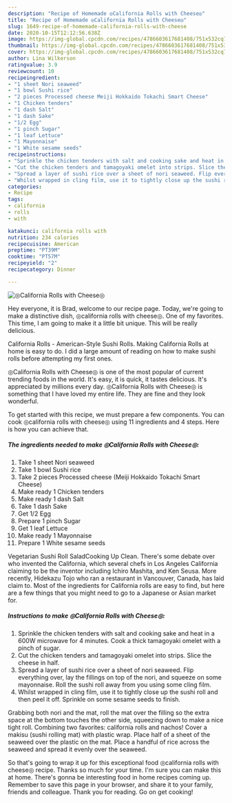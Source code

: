 ```yaml
---
description: "Recipe of Homemade ◎California Rolls with Cheese◎"
title: "Recipe of Homemade ◎California Rolls with Cheese◎"
slug: 1649-recipe-of-homemade-california-rolls-with-cheese
date: 2020-10-15T12:12:56.638Z
image: https://img-global.cpcdn.com/recipes/4786603617681408/751x532cq70/◎california-rolls-with-cheese◎-recipe-main-photo.jpg
thumbnail: https://img-global.cpcdn.com/recipes/4786603617681408/751x532cq70/◎california-rolls-with-cheese◎-recipe-main-photo.jpg
cover: https://img-global.cpcdn.com/recipes/4786603617681408/751x532cq70/◎california-rolls-with-cheese◎-recipe-main-photo.jpg
author: Lina Wilkerson
ratingvalue: 3.9
reviewcount: 10
recipeingredient:
- "1 sheet Nori seaweed"
- "1 bowl Sushi rice"
- "2 pieces Processed cheese Meiji Hokkaido Tokachi Smart Cheese"
- "1 Chicken tenders"
- "1 dash Salt"
- "1 dash Sake"
- "1/2 Egg"
- "1 pinch Sugar"
- "1 leaf Lettuce"
- "1 Mayonnaise"
- "1 White sesame seeds"
recipeinstructions:
- "Sprinkle the chicken tenders with salt and cooking sake and heat in a 600W microwave for 4 minutes. Cook a thick tamagoyaki omelet with a pinch of sugar."
- "Cut the chicken tenders and tamagoyaki omelet into strips. Slice the cheese in half."
- "Spread a layer of sushi rice over a sheet of nori seaweed. Flip everything over, lay the fillings on top of the nori, and squeeze on some mayonnaise. Roll the sushi roll away from you using some cling film."
- "Whilst wrapped in cling film, use it to tightly close up the sushi roll and then peel it off. Sprinkle on some sesame seeds to finish."
categories:
- Recipe
tags:
- california
- rolls
- with

katakunci: california rolls with 
nutrition: 234 calories
recipecuisine: American
preptime: "PT39M"
cooktime: "PT57M"
recipeyield: "2"
recipecategory: Dinner

---
```



![◎California Rolls with Cheese◎](https://img-global.cpcdn.com/recipes/4786603617681408/751x532cq70/◎california-rolls-with-cheese◎-recipe-main-photo.jpg)

Hey everyone, it is Brad, welcome to our recipe page. Today, we're going to make a distinctive dish, ◎california rolls with cheese◎. One of my favorites. This time, I am going to make it a little bit unique. This will be really delicious.

California Rolls - American-Style Sushi Rolls. Making California Rolls at home is easy to do. I did a large amount of reading on how to make sushi rolls before attempting my first ones.

◎California Rolls with Cheese◎ is one of the most popular of current trending foods in the world. It's easy, it is quick, it tastes delicious. It's appreciated by millions every day. ◎California Rolls with Cheese◎ is something that I have loved my entire life. They are fine and they look wonderful.


To get started with this recipe, we must prepare a few components. You can cook ◎california rolls with cheese◎ using 11 ingredients and 4 steps. Here is how you can achieve that.

<!--inarticleads1-->

##### The ingredients needed to make ◎California Rolls with Cheese◎:

1. Take 1 sheet Nori seaweed
1. Take 1 bowl Sushi rice
1. Take 2 pieces Processed cheese (Meiji Hokkaido Tokachi Smart Cheese)
1. Make ready 1 Chicken tenders
1. Make ready 1 dash Salt
1. Take 1 dash Sake
1. Get 1/2 Egg
1. Prepare 1 pinch Sugar
1. Get 1 leaf Lettuce
1. Make ready 1 Mayonnaise
1. Prepare 1 White sesame seeds


Vegetarian Sushi Roll SaladCooking Up Clean. There&#39;s some debate over who invented the California, which several chefs in Los Angeles California claiming to be the inventor including Ichiro Mashita, and Ken Seusa. More recently, Hidekazu Tojo who ran a restaurant in Vancouver, Canada, has laid claim to. Most of the ingredients for California rolls are easy to find, but here are a few things that you might need to go to a Japanese or Asian market for. 

<!--inarticleads2-->

##### Instructions to make ◎California Rolls with Cheese◎:

1. Sprinkle the chicken tenders with salt and cooking sake and heat in a 600W microwave for 4 minutes. Cook a thick tamagoyaki omelet with a pinch of sugar.
1. Cut the chicken tenders and tamagoyaki omelet into strips. Slice the cheese in half.
1. Spread a layer of sushi rice over a sheet of nori seaweed. Flip everything over, lay the fillings on top of the nori, and squeeze on some mayonnaise. Roll the sushi roll away from you using some cling film.
1. Whilst wrapped in cling film, use it to tightly close up the sushi roll and then peel it off. Sprinkle on some sesame seeds to finish.


Grabbing both nori and the mat, roll the mat over the filling so the extra space at the bottom touches the other side, squeezing down to make a nice tight roll. Combining two favorites: california rolls and nachos! Cover a makisu (sushi rolling mat) with plastic wrap. Place half of a sheet of the seaweed over the plastic on the mat. Place a handful of rice across the seaweed and spread it evenly over the seaweed. 

So that's going to wrap it up for this exceptional food ◎california rolls with cheese◎ recipe. Thanks so much for your time. I'm sure you can make this at home. There's gonna be interesting food in home recipes coming up. Remember to save this page in your browser, and share it to your family, friends and colleague. Thank you for reading. Go on get cooking!
